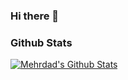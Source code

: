### Hi there 👋

### Github Stats
[![Mehrdad's Github Stats](https://github-readme-stats.vercel.app/api?username=mehrdadmoradi001&count_private=true&theme=default&show_icons=true)](https://github.com/mehrdadmoradi001)



